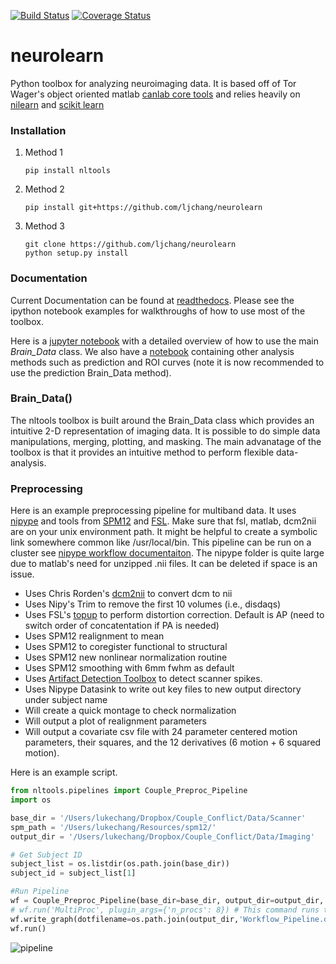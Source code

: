 [![Build Status](https://api.travis-ci.org/ljchang/neurolearn.png)](https://travis-ci.org/ljchang/neurolearn/)
[![Coverage Status](https://coveralls.io/repos/github/ljchang/neurolearn/badge.svg?branch=master&1)](https://coveralls.io/github/ljchang/neurolearn/?branch=master)
# neurolearn
Python toolbox for analyzing neuroimaging data.  It is based off of Tor Wager's object oriented matlab [canlab core tools](http://wagerlab.colorado.edu/tools) and relies heavily on [nilearn](http://nilearn.github.io) and [scikit learn](http://scikit-learn.org/stable/index.html)

### Installation
1. Method 1
  
   ```
   pip install nltools
   ```

2. Method 2
  
   ```
   pip install git+https://github.com/ljchang/neurolearn
   ```

3. Method 3

   ```
   git clone https://github.com/ljchang/neurolearn
   python setup.py install
   ```

### Documentation
Current Documentation can be found at [readthedocs](http://neurolearn.readthedocs.org/en/latest).  Please see the ipython notebook examples for walkthroughs of how to use most of the toolbox.

Here is a [jupyter notebook](https://github.com/ljchang/neurolearn/blob/master/scripts/NLTools_Brain_Data_Class_Tutorial.ipynb) with a detailed overview of how to use the main *Brain_Data* class.  We also have a [notebook](https://github.com/ljchang/neurolearn/blob/master/scripts/Chang_ML_fMRI_Tutorial.ipynb) containing other analysis methods such as prediction and ROI curves (note it is now recommended to use the prediction Brain_Data method).

### Brain_Data()

The nltools toolbox is built around the Brain_Data class which provides an intuitive 2-D representation of imaging data.  It is possible to do simple data manipulations, merging, plotting, and masking.  The main advanatage of the toolbox is that it provides an intuitive method to perform flexible data-analysis.  


### Preprocessing

Here is an example preprocessing pipeline for multiband data.  It uses [nipype](http://nipy.org/nipype/) and tools from [SPM12](http://www.fil.ion.ucl.ac.uk/spm/software/spm12/) and [FSL](http://fsl.fmrib.ox.ac.uk/).  Make sure that fsl, matlab, dcm2nii are on your unix environment path.  It might be helpful to create a symbolic link somewhere common like /usr/local/bin.  This pipeline can be run on a cluster see [nipype workflow documentaiton](http://nipy.org/nipype/users/plugins.html).  The nipype folder is quite large due to matlab's need for unzipped .nii files.  It can be deleted if space is an issue.

 - Uses Chris Rorden's [dcm2nii](http://www.mccauslandcenter.sc.edu/mricro/mricron/dcm2nii.html) to convert dcm to nii
 - Uses Nipy's Trim to remove the first 10 volumes (i.e., disdaqs)
 - Uses FSL's [topup](http://fsl.fmrib.ox.ac.uk/fsl/fslwiki/TOPUP) to perform distortion correction.  Default is AP (need to switch order of concatentation if PA is needed)
 - Uses SPM12 realignment to mean
 - Uses SPM12 to coregister functional to structural
 - Uses SPM12 new nonlinear normalization routine
 - Uses SPM12 smoothing with 6mm fwhm as default
 - Uses [Artifact Detection Toolbox](http://www.nitrc.org/projects/artifact_detect/) to detect scanner spikes.
 - Uses Nipype Datasink to write out key files to new output directory under subject name
 - Will create a quick montage to check normalization
 - Will output a plot of realignment parameters
 - Will output a covariate csv file with 24 parameter centered motion parameters, their squares, and the 12 derivatives (6 motion + 6 squared motion).

Here is an example script.

``` python
from nltools.pipelines import Couple_Preproc_Pipeline
import os

base_dir = '/Users/lukechang/Dropbox/Couple_Conflict/Data/Scanner'
spm_path = '/Users/lukechang/Resources/spm12/'
output_dir = '/Users/lukechang/Dropbox/Couple_Conflict/Data/Imaging'

# Get Subject ID
subject_list = os.listdir(os.path.join(base_dir))
subject_id = subject_list[1]

#Run Pipeline
wf = Couple_Preproc_Pipeline(base_dir=base_dir, output_dir=output_dir, subject_id=subject_id, spm_path=spm_path)
# wf.run('MultiProc', plugin_args={'n_procs': 8}) # This command runs the pipeline in parallel (using 8 cores)
wf.write_graph(dotfilename=os.path.join(output_dir,'Workflow_Pipeline.dot'),format='png')
wf.run()
```
![pipeline](https://github.com/ljchang/neurolearn/blob/master/docs/img/Workflow_Pipeline.dot.png)



